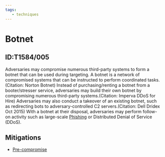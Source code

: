 ```yaml
---
tags:
   - techniques
---
```

# Botnet
## ID:T1584/005
Adversaries may compromise numerous third-party systems to form a botnet that can be used during targeting. A botnet is a network of compromised systems that can be instructed to perform coordinated tasks.(Citation: Norton Botnet) Instead of purchasing/renting a botnet from a booter/stresser service, adversaries may build their own botnet by compromising numerous third-party systems.(Citation: Imperva DDoS for Hire) Adversaries may also conduct a takeover of an existing botnet, such as redirecting bots to adversary-controlled C2 servers.(Citation: Dell Dridex Oct 2015) With a botnet at their disposal, adversaries may perform follow-on activity such as large-scale [Phishing](/mitre/techniques/T1566) or Distributed Denial of Service (DDoS).
## Mitigations
* [Pre-compromise](/mitre/mitigations/M1056)
